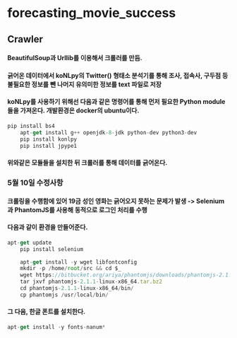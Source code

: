 # forecasting_movie_success

## Crawler

#### BeautifulSoup과 Urllib를 이용해서 크롤러를 만듬.
#### 긁어온 데이터에서 koNLpy의 Twitter() 형태소 분석기를 통해 조사, 접속사, 구두점 등 불필요한 정보를 뺀 나머지 유의미한 정보를 text 파일로 저장
#### koNLpy를 사용하기 위해선 다음과 같은 명령어를 통해 먼저 필요한 Python module들을 가져온다. 개발환경은 docker의 ubuntu이다.

````javascript
pip install bs4
    apt-get install g++ openjdk-8-jdk python-dev python3-dev
    pip install konlpy
    pip install jpype1
````
#### 위와같은 모듈들을 설치한 뒤 크롤러를 통해 데이터를 긁어온다.

### 5월 10일 수정사항

#### 크롤링을 수행함에 있어 19금 성인 영화는 긁어오지 못하는 문제가 발생 -> Selenium과 PhantomJS를 사용해 동적으로 로그인 처리를 수행
#### 다음과 같이 환경을 만들어준다.

````javascript
apt-get update
    pip install selenium

    apt-get install -y wget libfontconfig
    mkdir -p /home/root/src && cd $_
    wget https://bitbucket.org/ariya/phantomjs/downloads/phantomjs-2.1.1-linux-x86_64.tar.bz2
    tar jxvf phantomjs-2.1.1-linux-x86_64.tar.bz2
    cd phantomjs-2.1.1-linux-x86_64/bin/
    cp phantomjs /usr/local/bin/
````
#### 그 다음, 한글 폰트를 설치한다.
````javascript
apt-get install -y fonts-nanum*
````
